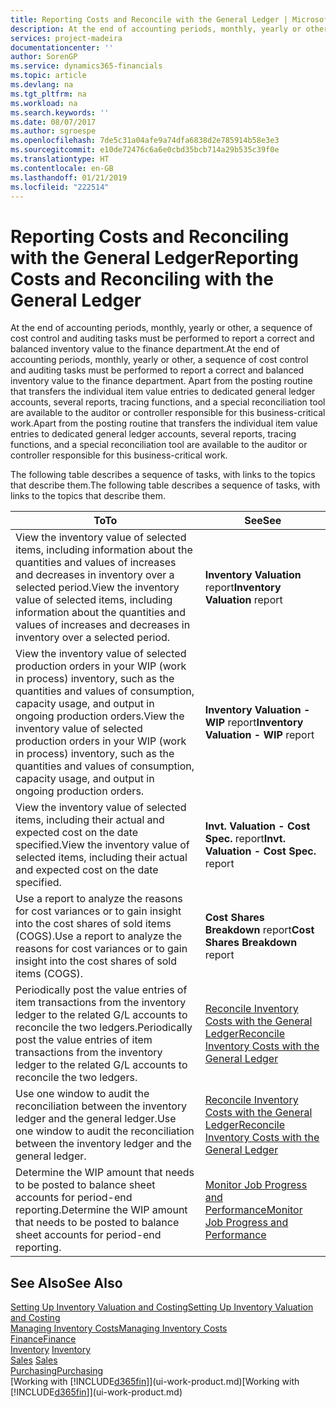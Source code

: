 ```yaml
---
title: Reporting Costs and Reconcile with the General Ledger | Microsoft Docs
description: At the end of accounting periods, monthly, yearly or other, a sequence of cost control and auditing tasks must be performed to report a correct and balanced inventory value to the finance department. Apart from the posting routine that transfers the individual item value entries to dedicated general ledger accounts, several reports, tracing functions, and a special reconciliation tool are available to the auditor or controller responsible for this business-critical work.
services: project-madeira
documentationcenter: ''
author: SorenGP
ms.service: dynamics365-financials
ms.topic: article
ms.devlang: na
ms.tgt_pltfrm: na
ms.workload: na
ms.search.keywords: ''
ms.date: 08/07/2017
ms.author: sgroespe
ms.openlocfilehash: 7de5c31a04afe9a74dfa6838d2e785914b58e3e3
ms.sourcegitcommit: e10de72476c6a6e0cbd35bcb714a29b535c39f0e
ms.translationtype: HT
ms.contentlocale: en-GB
ms.lasthandoff: 01/21/2019
ms.locfileid: "222514"
---
```

# <a name="reporting-costs-and-reconciling-with-the-general-ledger"></a><span data-ttu-id="c4ded-104">Reporting Costs and Reconciling with the General Ledger</span><span class="sxs-lookup"><span data-stu-id="c4ded-104">Reporting Costs and Reconciling with the General Ledger</span></span>
<span data-ttu-id="c4ded-105">At the end of accounting periods, monthly, yearly or other, a sequence of cost control and auditing tasks must be performed to report a correct and balanced inventory value to the finance department.</span><span class="sxs-lookup"><span data-stu-id="c4ded-105">At the end of accounting periods, monthly, yearly or other, a sequence of cost control and auditing tasks must be performed to report a correct and balanced inventory value to the finance department.</span></span> <span data-ttu-id="c4ded-106">Apart from the posting routine that transfers the individual item value entries to dedicated general ledger accounts, several reports, tracing functions, and a special reconciliation tool are available to the auditor or controller responsible for this business-critical work.</span><span class="sxs-lookup"><span data-stu-id="c4ded-106">Apart from the posting routine that transfers the individual item value entries to dedicated general ledger accounts, several reports, tracing functions, and a special reconciliation tool are available to the auditor or controller responsible for this business-critical work.</span></span>  

 <span data-ttu-id="c4ded-107">The following table describes a sequence of tasks, with links to the topics that describe them.</span><span class="sxs-lookup"><span data-stu-id="c4ded-107">The following table describes a sequence of tasks, with links to the topics that describe them.</span></span>   

|<span data-ttu-id="c4ded-108">**To**</span><span class="sxs-lookup"><span data-stu-id="c4ded-108">**To**</span></span>|<span data-ttu-id="c4ded-109">**See**</span><span class="sxs-lookup"><span data-stu-id="c4ded-109">**See**</span></span>|  
|------------|-------------|  
|<span data-ttu-id="c4ded-110">View the inventory value of selected items, including information about the quantities and values of increases and decreases in inventory over a selected period.</span><span class="sxs-lookup"><span data-stu-id="c4ded-110">View the inventory value of selected items, including information about the quantities and values of increases and decreases in inventory over a selected period.</span></span>|<span data-ttu-id="c4ded-111">**Inventory Valuation** report</span><span class="sxs-lookup"><span data-stu-id="c4ded-111">**Inventory Valuation** report</span></span>|  
|<span data-ttu-id="c4ded-112">View the inventory value of selected production orders in your WIP (work in process) inventory, such as the quantities and values of consumption, capacity usage, and output in ongoing production orders.</span><span class="sxs-lookup"><span data-stu-id="c4ded-112">View the inventory value of selected production orders in your WIP (work in process) inventory, such as the quantities and values of consumption, capacity usage, and output in ongoing production orders.</span></span>|<span data-ttu-id="c4ded-113">**Inventory Valuation - WIP** report</span><span class="sxs-lookup"><span data-stu-id="c4ded-113">**Inventory Valuation - WIP** report</span></span>|  
|<span data-ttu-id="c4ded-114">View the inventory value of selected items, including their actual and expected cost on the date specified.</span><span class="sxs-lookup"><span data-stu-id="c4ded-114">View the inventory value of selected items, including their actual and expected cost on the date specified.</span></span>|<span data-ttu-id="c4ded-115">**Invt. Valuation - Cost Spec.** report</span><span class="sxs-lookup"><span data-stu-id="c4ded-115">**Invt. Valuation - Cost Spec.** report</span></span>|  
|<span data-ttu-id="c4ded-116">Use a report to analyze the reasons for cost variances or to gain insight into the cost shares of sold items (COGS).</span><span class="sxs-lookup"><span data-stu-id="c4ded-116">Use a report to analyze the reasons for cost variances or to gain insight into the cost shares of sold items (COGS).</span></span>|<span data-ttu-id="c4ded-117">**Cost Shares Breakdown** report</span><span class="sxs-lookup"><span data-stu-id="c4ded-117">**Cost Shares Breakdown** report</span></span>|  
|<span data-ttu-id="c4ded-118">Periodically post the value entries of item transactions from the inventory ledger to the related G/L accounts to reconcile the two ledgers.</span><span class="sxs-lookup"><span data-stu-id="c4ded-118">Periodically post the value entries of item transactions from the inventory ledger to the related G/L accounts to reconcile the two ledgers.</span></span>|[<span data-ttu-id="c4ded-119">Reconcile Inventory Costs with the General Ledger</span><span class="sxs-lookup"><span data-stu-id="c4ded-119">Reconcile Inventory Costs with the General Ledger</span></span>](finance-how-to-post-inventory-costs-to-the-general-ledger.md)|  
|<span data-ttu-id="c4ded-120">Use one window to audit the reconciliation between the inventory ledger and the general ledger.</span><span class="sxs-lookup"><span data-stu-id="c4ded-120">Use one window to audit the reconciliation between the inventory ledger and the general ledger.</span></span>|[<span data-ttu-id="c4ded-121">Reconcile Inventory Costs with the General Ledger</span><span class="sxs-lookup"><span data-stu-id="c4ded-121">Reconcile Inventory Costs with the General Ledger</span></span>](finance-how-to-post-inventory-costs-to-the-general-ledger.md)|  
|<span data-ttu-id="c4ded-122">Determine the WIP amount that needs to be posted to balance sheet accounts for period-end reporting.</span><span class="sxs-lookup"><span data-stu-id="c4ded-122">Determine the WIP amount that needs to be posted to balance sheet accounts for period-end reporting.</span></span>|[<span data-ttu-id="c4ded-123">Monitor Job Progress and Performance</span><span class="sxs-lookup"><span data-stu-id="c4ded-123">Monitor Job Progress and Performance</span></span>](projects-how-monitor-progress-performance.md)|

## <a name="see-also"></a><span data-ttu-id="c4ded-124">See Also</span><span class="sxs-lookup"><span data-stu-id="c4ded-124">See Also</span></span>  
[<span data-ttu-id="c4ded-125">Setting Up Inventory Valuation and Costing</span><span class="sxs-lookup"><span data-stu-id="c4ded-125">Setting Up Inventory Valuation and Costing</span></span>](finance-set-up-inventory-valuation-and-costing.md)  
[<span data-ttu-id="c4ded-126">Managing Inventory Costs</span><span class="sxs-lookup"><span data-stu-id="c4ded-126">Managing Inventory Costs</span></span>](finance-manage-inventory-costs.md)  
[<span data-ttu-id="c4ded-127">Finance</span><span class="sxs-lookup"><span data-stu-id="c4ded-127">Finance</span></span>](finance.md)  
<span data-ttu-id="c4ded-128">[Inventory](inventory-manage-inventory.md) </span><span class="sxs-lookup"><span data-stu-id="c4ded-128">[Inventory](inventory-manage-inventory.md) </span></span>  
<span data-ttu-id="c4ded-129">[Sales](sales-manage-sales.md) </span><span class="sxs-lookup"><span data-stu-id="c4ded-129">[Sales](sales-manage-sales.md) </span></span>  
[<span data-ttu-id="c4ded-130">Purchasing</span><span class="sxs-lookup"><span data-stu-id="c4ded-130">Purchasing</span></span>](purchasing-manage-purchasing.md)  
<span data-ttu-id="c4ded-131">[Working with [!INCLUDE[d365fin](includes/d365fin_md.md)]](ui-work-product.md)</span><span class="sxs-lookup"><span data-stu-id="c4ded-131">[Working with [!INCLUDE[d365fin](includes/d365fin_md.md)]](ui-work-product.md)</span></span>
